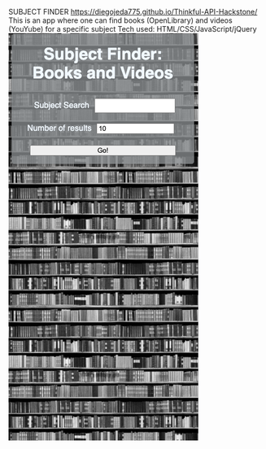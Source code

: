 SUBJECT FINDER
https://diegojeda775.github.io/Thinkful-API-Hackstone/
This is an app where one can find books (OpenLibrary) and videos (YouYube) for a specific subject
Tech used: HTML/CSS/JavaScript/jQuery
![Screen Shot](images/ScreenShot.jpg)

